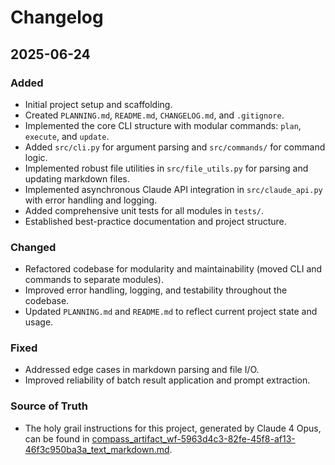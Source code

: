 # Changelog

## 2025-06-24

### Added

- Initial project setup and scaffolding.
- Created `PLANNING.md`, `README.md`, `CHANGELOG.md`, and `.gitignore`.
- Implemented the core CLI structure with modular commands: `plan`,
  `execute`, and `update`.
- Added `src/cli.py` for argument parsing and `src/commands/` for command logic.
- Implemented robust file utilities in `src/file_utils.py` for parsing and
  updating markdown files.
- Implemented asynchronous Claude API integration in `src/claude_api.py`
  with error handling and logging.
- Added comprehensive unit tests for all modules in `tests/`.
- Established best-practice documentation and project structure.

### Changed

- Refactored codebase for modularity and maintainability (moved CLI and
  commands to separate modules).
- Improved error handling, logging, and testability throughout the codebase.
- Updated `PLANNING.md` and `README.md` to reflect current project state and usage.

### Fixed

- Addressed edge cases in markdown parsing and file I/O.
- Improved reliability of batch result application and prompt extraction.

### Source of Truth

- The holy grail instructions for this project, generated by Claude 4 Opus,
  can be found in
  [compass_artifact_wf-5963d4c3-82fe-45f8-af13-46f3c950ba3a_text_markdown.md](compass_artifact_wf-5963d4c3-82fe-45f8-af13-46f3c950ba3a_text_markdown.md).
